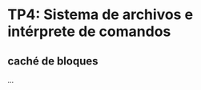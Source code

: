 TP4: Sistema de archivos e intérprete de comandos
=================================================

caché de bloques
----------------

...

